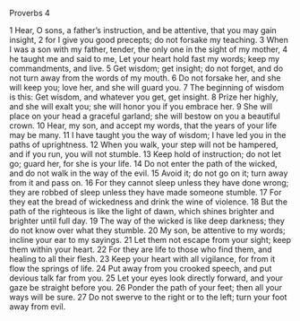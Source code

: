 Proverbs 4

1	Hear, O sons, a father’s instruction, and be attentive, that you may gain insight,
2	for I give you good precepts; do not forsake my teaching.
3	When I was a son with my father, tender, the only one in the sight of my mother,
4	he taught me and said to me, Let your heart hold fast my words; keep my commandments, and live.
5	Get wisdom; get insight; do not forget, and do not turn away from the words of my mouth.
6	Do not forsake her, and she will keep you; love her, and she will guard you.
7	The beginning of wisdom is this: Get wisdom, and whatever you get, get insight.
8	Prize her highly, and she will exalt you; she will honor you if you embrace her.
9	She will place on your head a graceful garland; she will bestow on you a beautiful crown.
10	Hear, my son, and accept my words, that the years of your life may be many.
11	I have taught you the way of wisdom; I have led you in the paths of uprightness.
12	When you walk, your step will not be hampered, and if you run, you will not stumble.
13	Keep hold of instruction; do not let go; guard her, for she is your life.
14	Do not enter the path of the wicked, and do not walk in the way of the evil.
15	Avoid it; do not go on it; turn away from it and pass on.
16	For they cannot sleep unless they have done wrong; they are robbed of sleep unless they have made someone stumble.
17	For they eat the bread of wickedness and drink the wine of violence.
18	But the path of the righteous is like the light of dawn, which shines brighter and brighter until full day.
19	The way of the wicked is like deep darkness; they do not know over what they stumble.
20	My son, be attentive to my words; incline your ear to my sayings.
21	Let them not escape from your sight; keep them within your heart.
22	For they are life to those who find them, and healing to all their flesh.
23	Keep your heart with all vigilance, for from it flow the springs of life.
24	Put away from you crooked speech, and put devious talk far from you.
25	Let your eyes look directly forward, and your gaze be straight before you.
26	Ponder the path of your feet; then all your ways will be sure.
27	Do not swerve to the right or to the left; turn your foot away from evil.

